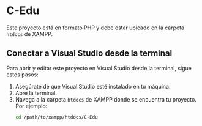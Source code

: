 # C-Edu

Este proyecto está en formato PHP y debe estar ubicado en la carpeta `htdocs` de XAMPP.

## Conectar a Visual Studio desde la terminal

Para abrir y editar este proyecto en Visual Studio desde la terminal, sigue estos pasos:

1. Asegúrate de que Visual Studio esté instalado en tu máquina.
2. Abre la terminal.
3. Navega a la carpeta `htdocs` de XAMPP donde se encuentra tu proyecto. Por ejemplo:
   ```sh
   cd /path/to/xampp/htdocs/C-Edu
